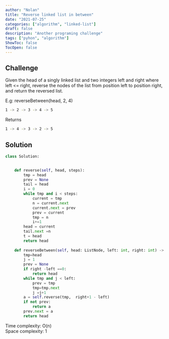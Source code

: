 ```yaml
---
author: "Nolan"
title: "Reverse linked list in between"
date: "2021-07-25"
categories: ["algorithm", "linked-list"]
draft: false
description: "Another programing challenge"
tags: ["pyhon", "algorithm"]
ShowToc: false
TocOpen: false
---
```


## Challenge

Given the head of a singly linked list and two integers left and right where left <= right, reverse the nodes of the list from position left to position right, and return the reversed list.

E.g: reverseBetween(head, 2, 4)

```bash
1 -> 2 -> 3 -> 4 -> 5
```
Returns

```bash
1 -> 4 -> 3 -> 2 -> 5
```


## Solution 

```python
class Solution:
    

    def reverse(self, head, steps):
        tmp = head
        prev = None
        tail = head
        i = 0
        while tmp and i < steps:
            current = tmp
            n = current.next
            current.next = prev
            prev = current
            tmp = n
            i+=1
        head = current
        tail.next =n
        t = head
        return head
    
    def reverseBetween(self, head: ListNode, left: int, right: int) -> ListNode:
        tmp=head
        j = 1
        prev = None
        if right -left ==0:
            return head
        while tmp and j < left:
            prev = tmp
            tmp=tmp.next
            j =j+1
        a = self.reverse(tmp,  right+1 - left)
        if not prev:
            return a
        prev.next = a
        return head
```


Time complexity: O(n)  
Space complexity: 1
